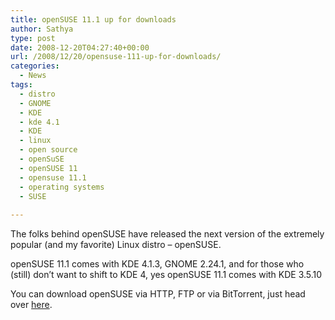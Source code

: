 ```yaml
---
title: openSUSE 11.1 up for downloads
author: Sathya
type: post
date: 2008-12-20T04:27:40+00:00
url: /2008/12/20/opensuse-111-up-for-downloads/
categories:
  - News
tags:
  - distro
  - GNOME
  - KDE
  - kde 4.1
  - KDE
  - linux
  - open source
  - openSuSE
  - openSUSE 11
  - opensuse 11.1
  - operating systems
  - SUSE
  
---
```

The folks behind openSUSE have released the next version of the extremely popular (and my favorite) Linux distro &#8211; openSUSE.

openSUSE 11.1 comes with KDE 4.1.3, GNOME 2.24.1, and for those who (still) don&#8217;t want to shift to KDE 4, yes openSUSE 11.1 comes with KDE 3.5.10

You can download openSUSE via HTTP, FTP or via BitTorrent, just head over <a href="http://software.opensuse.org/" target="_blank">here</a>.